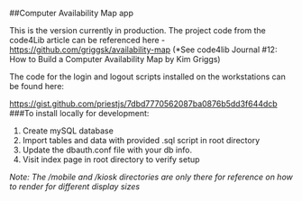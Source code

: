 ##Computer Availability Map app 

This is the version currently in production. The project code from the code4Lib article 
can be referenced here -
https://github.com/griggsk/availability-map (*See code4lib Journal #12: How to Build a Computer Availability Map by Kim Griggs)

The code for the login and logout scripts installed on the workstations can be found here:

https://gist.github.com/priestjs/7dbd7770562087ba0876b5dd3f644dcb
###To install locally for development:
1. Create mySQL database 
2. Import tables and data with provided .sql script in root directory
3. Update the dbauth.conf file with your db info.
4. Visit index page in root directory to verify setup

*Note: The /mobile and /kiosk directories are only there for reference on how to render for different display sizes*
